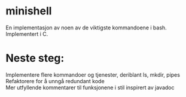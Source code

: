 # minishell

En implementasjon av noen av de viktigste kommandoene i bash. Implementert i C.

# Neste steg:
Implementere flere kommandoer og tjenester, deriblant ls, mkdir, pipes \
Refaktorere for å unngå redundant kode \
Mer utfyllende kommentarer til funksjonene i stil inspirert av javadoc
